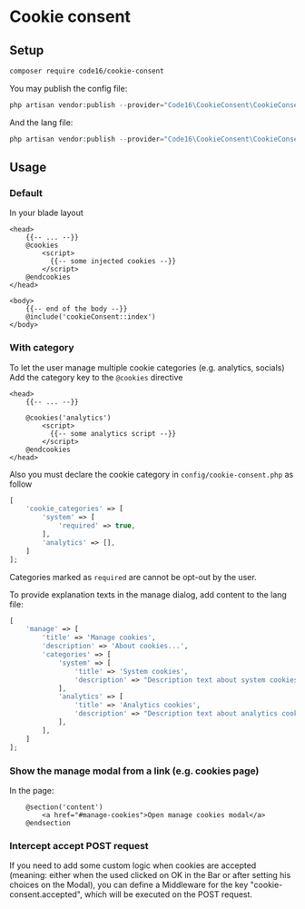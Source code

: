 # Cookie consent

## Setup
```bash
composer require code16/cookie-consent
```

You may publish the config file:

```php
php artisan vendor:publish --provider="Code16\CookieConsent\CookieConsentServiceProvider" --tag="config"
```

And the lang file:

```php
php artisan vendor:publish --provider="Code16\CookieConsent\CookieConsentServiceProvider" --tag="lang"
```

## Usage

### Default
In your blade layout
```blade
<head>
    {{-- ... --}}
    @cookies
        <script>
          {{-- some injected cookies --}}
        </script>
    @endcookies
</head>

<body>
    {{-- end of the body --}}
    @include('cookieConsent::index')
</body>
```

### With category
To let the user manage multiple cookie categories (e.g. analytics, socials)
Add the category key to the `@cookies` directive
```blade
<head>
    {{-- ... --}}

    @cookies('analytics')
        <script>
          {{-- some analytics script --}}
        </script>
    @endcookies
</head>
```

Also you must declare the cookie category in `config/cookie-consent.php` as follow
```php
[
    'cookie_categories' => [
        'system' => [
            'required' => true,
        ],
        'analytics' => [],
    ]
];
```

Categories marked as `required` are cannot be opt-out by the user.

To provide explanation texts in the manage dialog, add content to the lang file:
```php
[
    'manage' => [
        'title' => 'Manage cookies',
        'description' => 'About cookies...',
        'categories' => [
            'system' => [
                'title' => 'System cookies',
                'description' => "Description text about system cookies",
            ],
            'analytics' => [
                'title' => 'Analytics cookies',
                'description' => "Description text about analytics cookies",
            ],
        ],
    ]
];
```

### Show the manage modal from a link (e.g. cookies page)
In the page:
```blade
    @section('content')
        <a href="#manage-cookies">Open manage cookies modal</a>
    @endsection
```

### Intercept accept POST request
If you need to add some custom logic when cookies are accepted (meaning: either when the used clicked on OK in the Bar or after setting his choices on the Modal), you can define a Middleware for the key "cookie-consent.accepted", which will be executed on the POST request.